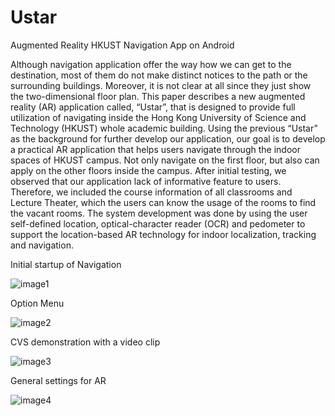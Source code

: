 # Ustar

Augmented Reality HKUST Navigation App on Android

Although navigation application offer the way how we can get to the destination, most of them do not make distinct notices to the path or the surrounding buildings. Moreover, it is not clear at all since they just show the two-dimensional floor plan. This paper describes a new augmented reality (AR) application called, “Ustar”, that is designed to provide full utilization of navigating inside the Hong Kong University of Science and Technology (HKUST) whole academic building. Using the previous “Ustar” as the background for further develop our application, our goal is to develop a practical AR application that helps users navigate through the indoor spaces of HKUST campus. Not only navigate on the first floor, but also can apply on the other floors inside the campus. After initial testing, we observed that our application lack of informative feature to users. Therefore, we included the course information of all classrooms and Lecture Theater, which the users can know the usage of the rooms to find the vacant rooms. The system development was done by using the user self-defined location, optical-character reader (OCR) and pedometer to support the location-based AR technology for indoor localization, tracking and navigation.

Initial startup of Navigation

![image1](https://github.com/wai25/Ustar/blob/master/images/1.png)

Option Menu

![image2](https://github.com/wai25/Ustar/blob/master/images/2.png)

CVS demonstration with a video clip

![image3](https://github.com/wai25/Ustar/blob/master/images/3.png)

General settings for AR

![image4](https://github.com/wai25/Ustar/blob/master/images/4.png)
